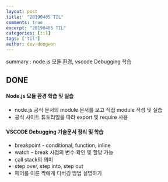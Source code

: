 ```yaml
---
layout: post
title:  "20190405 TIL"
comments: true
excerpt: "20190405 TIL"
categories: [til]
tags: ['til']
author: dev-dongwon
---
```

summary : node.js 모듈 환경, vscode Debugging 학습

## DONE


#### **Node.js 모듈 환경 학습 및 실습**
* node.js 공식 문서의 module 문서를 보고 직접 module 작성 및 실습 
* 공식 사이트 튜토리얼을 따라 export 및 require 사용

#### **VSCODE Debugging 기술문서 정리 및 학습**
* breakpoint - conditional, function, inline
* watch - break 시점의 변수 확인 및 할당 가능
* call stack의 의미
* step over, step into, step out
* 페어를 이룬 짝에게 디버깅 방법 설명하기


